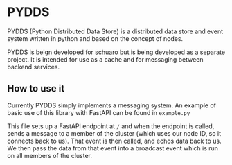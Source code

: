 # PYDDS

PYDDS (Python Distributed Data Store) is a distributed data store and event system written in python and based on the concept of nodes.

PYDDS is beign developed for [schuaro](https://github.com/peperworx/schuaro) but is being developed as a separate project. It is intended for use as a cache and for messaging between backend services.

## How to use it


Currently PYDDS simply implements a messaging system. An example of basic use of this library with FastAPI can be found in `example.py`

This file sets up a FastAPI endpoint at `/` and when the endpoint is called, sends a message to a member of the cluster (which uses our node ID, so it connects back to us). That event is then called, and echos data back to us. We then pass the data from that event into a broadcast event which is run on all members of the cluster.


